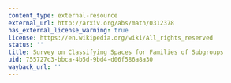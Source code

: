 ```yaml
---
content_type: external-resource
external_url: http://arxiv.org/abs/math/0312378
has_external_license_warning: true
license: https://en.wikipedia.org/wiki/All_rights_reserved
status: ''
title: Survey on Classifying Spaces for Families of Subgroups
uid: 755727c3-bbca-4b5d-9bd4-d06f586a8a30
wayback_url: ''
---
```

